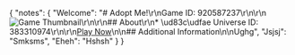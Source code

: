 {
  "notes": {
    "Welcome": "# Adopt Me!\r\nGame ID: 920587237\r\n\r\n![Game Thumbnail](https://tr.rbxcdn.com/180DAY-cf8b5ae765a92749e150224f45731588/420/420/Image/Png/noFilter)\r\n\r\n## About\r\n* \ud83c\udfae Universe ID: 383310974\r\n\r\n[Play Now](https://www.roblox.com/games/920587237)\n\n## Additional Information\n\nUghg",
    "Jsjsj": "Smksms",
    "Eheh": "Hshsh"
  }
}